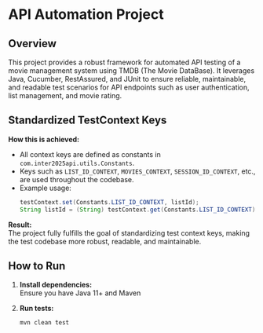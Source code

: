 # API Automation Project

## Overview

This project provides a robust framework for automated API testing of a movie management system using TMDB (The Movie DataBase). It leverages Java, Cucumber, RestAssured, and JUnit to ensure reliable, maintainable, and readable test scenarios for API endpoints such as user authentication, list management, and movie rating.

## Standardized TestContext Keys

**How this is achieved:**

- All context keys are defined as constants in `com.inter2025api.utils.Constants`.
- Keys such as `LIST_ID_CONTEXT`, `MOVIES_CONTEXT`, `SESSION_ID_CONTEXT`, etc., are used throughout the codebase.
- Example usage:
  ```java
  testContext.set(Constants.LIST_ID_CONTEXT, listId);
  String listId = (String) testContext.get(Constants.LIST_ID_CONTEXT);
  ```

**Result:**  
The project fully fulfills the goal of standardizing test context keys, making the test codebase more robust, readable, and maintainable.

## How to Run

1. **Install dependencies:**  
   Ensure you have Java 11+ and Maven

2. **Run tests:**  
   ```
   mvn clean test
   ```